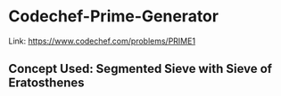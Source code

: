 # Codechef-Prime-Generator
Link: https://www.codechef.com/problems/PRIME1
## Concept Used: Segmented Sieve with Sieve of Eratosthenes
